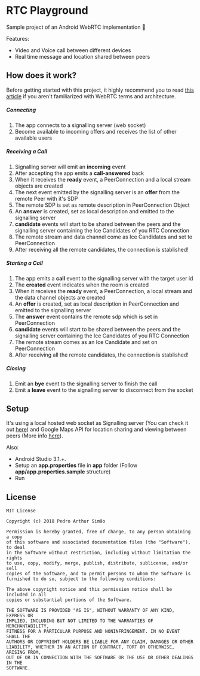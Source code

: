 # RTC Playground

Sample project of an Android WebRTC implementation 🚀

Features:
* Video and Voice call between different devices
* Real time message and location shared between peers

## How does it work?

Before getting started with this project, it highly recommend you to read [this article](http://webrtc-security.github.io/) if you aren't familiarized with WebRTC terms and architecture.

##### Connecting
1) The app connects to a signalling server (web socket)
2) Become available to incoming offers and receives the list of other available users

##### Receiving a Call
1) Signalling server will emit an **incoming** event
2) After accepting the app emits a **call-answered** back
3) When it receives the **ready** event, a PeerConnection and a local stream objects are created
4) The next event emitted by the signalling server is an **offer** from the remote Peer with it's SDP
5) The remote SDP is set as remote description in PeerConnection Object
6) An **answer** is created, set as local description and emitted to the signalling server
7) **candidate** events will start to be shared between the peers and the signalling server containing the Ice Candidates of you RTC Connection
8) The remote stream and data channel come as Ice Candidates and set to PeerConnection
9) After receiving all the remote candidates, the connection is stablished!

##### Starting a Call
1) The app emits a **call** event to the signalling server with the target user id
2) The **created** event indicates when the room is created
3) When it receives the **ready** event, a PeerConnection, a local stream and the data channel objects are created
4) An **offer** is created, set as local description in PeerConnection and emitted to the signalling server
5) The **answer** event contains the remote sdp which is set in PeerConnection
6) **candidate** events will start to be shared between the peers and the signalling server containing the Ice Candidates of you RTC Connection
7) The remote stream comes as an Ice Candidate and set on PeerConnection
8) After receiving all the remote candidates, the connection is stablished! 

##### Closing
1) Emit an **bye** event to the signalling server to finish the call
2) Emit a **leave** event to the signalling server to disconnect from the socket

## Setup

It's using a local hosted web socket as Signalling server (You can check it out [here](https://github.com/plcart/webrtc-socket-sample)) and Google Maps API for location sharing and viewing between peers (More info [here](https://developers.google.com/maps/documentation/android-sdk/signup)).

Also:

* Android Studio 3.1.+.
* Setup an **app.properties** file in **app** folder (Follow **app/app.properties.sample** structure)
* Run

## License
```
MIT License

Copyright (c) 2018 Pedro Arthur Simão

Permission is hereby granted, free of charge, to any person obtaining a copy
of this software and associated documentation files (the "Software"), to deal
in the Software without restriction, including without limitation the rights
to use, copy, modify, merge, publish, distribute, sublicense, and/or sell
copies of the Software, and to permit persons to whom the Software is
furnished to do so, subject to the following conditions:

The above copyright notice and this permission notice shall be included in all
copies or substantial portions of the Software.

THE SOFTWARE IS PROVIDED "AS IS", WITHOUT WARRANTY OF ANY KIND, EXPRESS OR
IMPLIED, INCLUDING BUT NOT LIMITED TO THE WARRANTIES OF MERCHANTABILITY,
FITNESS FOR A PARTICULAR PURPOSE AND NONINFRINGEMENT. IN NO EVENT SHALL THE
AUTHORS OR COPYRIGHT HOLDERS BE LIABLE FOR ANY CLAIM, DAMAGES OR OTHER
LIABILITY, WHETHER IN AN ACTION OF CONTRACT, TORT OR OTHERWISE, ARISING FROM,
OUT OF OR IN CONNECTION WITH THE SOFTWARE OR THE USE OR OTHER DEALINGS IN THE
SOFTWARE.
```
